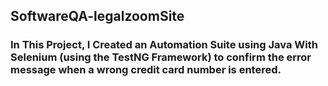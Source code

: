 ## SoftwareQA-legalzoomSite

### In This Project, I Created an Automation Suite using Java With  Selenium (using the TestNG Framework) to confirm the error message when a wrong credit card number is entered.